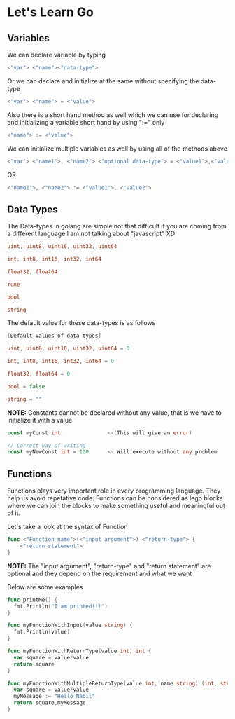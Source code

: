 # Let's Learn Go
## Variables

We can declare variable by typing 
```go
<"var"> <"name"><"data-type"> 
```
Or we can declare and initialize at the same without specifying the data-type 
```go
<"var"> <"name"> = <"value"> 
```
Also there is a short hand method as well which we can use for declaring and initializing a variable short hand by using ":=" only 
```go
<"name"> := <"value">
```

We can initialize multiple variables as well by using all of the methods above
```go
<"var"> <"name1">, <"name2"> <"optional data-type"> = <"value1">,<"value2">
```
OR 
```go
<"name1">, <"name2"> := <"value1">, <"value2">
```
## Data Types

The Data-types in golang are simple not that difficult if you are coming from a different language
I am not talking about "javascript" XD
```go
uint, uint8, uint16, uint32, uint64

int, int8, int16, int32, int64

float32, float64

rune

bool

string
```
The default value for these data-types is as follows
```go
[Default Values of data-types]

uint, uint8, uint16, uint32, uint64 = 0

int, int8, int16, int32, int64 = 0

float32, float64 = 0

bool = false

string = ""
```
**NOTE:**
Constants cannot be declared without any value, that is we have to initialize it with a value
```go
const myConst int               <-(This will give an error)

// Correct way of writing
const myNewConst int = 100      <- Will execute without any problem
```
## Functions
Functions plays very important role in every programming language. 
They help us avoid repetative code. 
Functions can be considered as lego blocks where we can join the blocks to make something useful and meaningful out of it.

Let's take a look at the syntax of Function
```go
func <"Function name">(<"input argument">) <"return-type"> {
    <"return statement">
}
```
**NOTE:** 
The "input argument", "return-type" and "return statement" are optional and they depend on the requirement and what we want

Below are some examples
```go
func printMe() {
  fmt.Println("I am printed!!!")
}

func myFunctionWithInput(value string) {
  fmt.Println(value)
}

func myFunctionWithReturnType(value int) int {
  var square = value*value
  return square
}

func myFunctionWithMultipleReturnType(value int, name string) (int, string) {
  var square = value*value
  myMessage := "Hello Nabil"
  return square,myMessage
}
```
